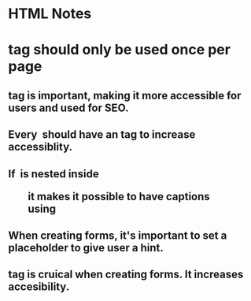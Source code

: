 # HTML Notes

## <h1> tag should only be used once per page
## <section> tag is important, making it more accessible for users and used for SEO.
## Every <img> should have an <alt> tag to increase accessiblity.
## If <img> is nested inside <figure> it makes it possible to have captions using <figcaptions>
## When creating forms, it's important to set a placeholder to give user a hint.
## <label> tag is cruical when creating forms. It increases accesibility.
